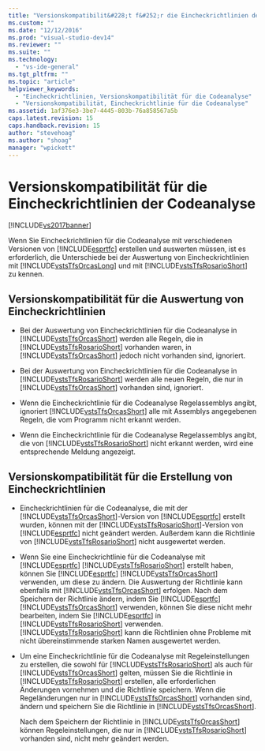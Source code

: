 ```yaml
---
title: "Versionskompatibilit&#228;t f&#252;r die Eincheckrichtlinien der Codeanalyse | Microsoft Docs"
ms.custom: ""
ms.date: "12/12/2016"
ms.prod: "visual-studio-dev14"
ms.reviewer: ""
ms.suite: ""
ms.technology: 
  - "vs-ide-general"
ms.tgt_pltfrm: ""
ms.topic: "article"
helpviewer_keywords: 
  - "Eincheckrichtlinien, Versionskompatibilität für die Codeanalyse"
  - "Versionskompatibilität, Eincheckrichtlinie für die Codeanalyse"
ms.assetid: 1af376e3-3be7-4445-803b-76a858567a5b
caps.latest.revision: 15
caps.handback.revision: 15
author: "stevehoag"
ms.author: "shoag"
manager: "wpickett"
---
```

# Versionskompatibilit&#228;t f&#252;r die Eincheckrichtlinien der Codeanalyse
[!INCLUDE[vs2017banner](../code-quality/includes/vs2017banner.md)]

Wenn Sie Eincheckrichtlinien für die Codeanalyse mit verschiedenen Versionen von [!INCLUDE[esprtfc](../code-quality/includes/esprtfc_md.md)] erstellen und auswerten müssen, ist es erforderlich, die Unterschiede bei der Auswertung von Eincheckrichtlinien mit [!INCLUDE[vstsTfsOrcasLong](../code-quality/includes/vststfsorcaslong_md.md)] und mit [!INCLUDE[vstsTfsRosarioShort](../code-quality/includes/vststfsrosarioshort_md.md)] zu kennen.  
  
## Versionskompatibilität für die Auswertung von Eincheckrichtlinien  
  
-   Bei der Auswertung von Eincheckrichtlinien für die Codeanalyse in [!INCLUDE[vstsTfsOrcasShort](../code-quality/includes/vststfsorcasshort_md.md)] werden alle Regeln, die in [!INCLUDE[vstsTfsRosarioShort](../code-quality/includes/vststfsrosarioshort_md.md)] vorhanden waren, in [!INCLUDE[vstsTfsOrcasShort](../code-quality/includes/vststfsorcasshort_md.md)] jedoch nicht vorhanden sind, ignoriert.  
  
-   Bei der Auswertung von Eincheckrichtlinien für die Codeanalyse in [!INCLUDE[vstsTfsRosarioShort](../code-quality/includes/vststfsrosarioshort_md.md)] werden alle neuen Regeln, die nur in [!INCLUDE[vstsTfsOrcasShort](../code-quality/includes/vststfsorcasshort_md.md)] vorhanden sind, ignoriert.  
  
-   Wenn die Eincheckrichtlinie für die Codeanalyse Regelassemblys angibt, ignoriert [!INCLUDE[vstsTfsOrcasShort](../code-quality/includes/vststfsorcasshort_md.md)] alle mit Assemblys angegebenen Regeln, die vom Programm nicht erkannt werden.  
  
-   Wenn die Eincheckrichtlinie für die Codeanalyse Regelassemblys angibt, die von [!INCLUDE[vstsTfsRosarioShort](../code-quality/includes/vststfsrosarioshort_md.md)] nicht erkannt werden, wird eine entsprechende Meldung angezeigt.  
  
## Versionskompatibilität für die Erstellung von Eincheckrichtlinien  
  
-   Eincheckrichtlinien für die Codeanalyse, die mit der [!INCLUDE[vstsTfsOrcasShort](../code-quality/includes/vststfsorcasshort_md.md)]\-Version von [!INCLUDE[esprtfc](../code-quality/includes/esprtfc_md.md)] erstellt wurden, können mit der [!INCLUDE[vstsTfsRosarioShort](../code-quality/includes/vststfsrosarioshort_md.md)]\-Version von [!INCLUDE[esprtfc](../code-quality/includes/esprtfc_md.md)] nicht geändert werden.  Außerdem kann die Richtlinie von [!INCLUDE[vstsTfsRosarioShort](../code-quality/includes/vststfsrosarioshort_md.md)] nicht ausgewertet werden.  
  
-   Wenn Sie eine Eincheckrichtlinie für die Codeanalyse mit [!INCLUDE[esprtfc](../code-quality/includes/esprtfc_md.md)] [!INCLUDE[vstsTfsRosarioShort](../code-quality/includes/vststfsrosarioshort_md.md)] erstellt haben, können Sie [!INCLUDE[esprtfc](../code-quality/includes/esprtfc_md.md)] [!INCLUDE[vstsTfsOrcasShort](../code-quality/includes/vststfsorcasshort_md.md)] verwenden, um diese zu ändern. Die Auswertung der Richtlinie kann ebenfalls mit [!INCLUDE[vstsTfsOrcasShort](../code-quality/includes/vststfsorcasshort_md.md)] erfolgen.  Nach dem Speichern der Richtlinie ändern, indem Sie [!INCLUDE[esprtfc](../code-quality/includes/esprtfc_md.md)][!INCLUDE[vstsTfsOrcasShort](../code-quality/includes/vststfsorcasshort_md.md)] verwenden, können Sie diese nicht mehr bearbeiten, indem Sie [!INCLUDE[esprtfc](../code-quality/includes/esprtfc_md.md)] in [!INCLUDE[vstsTfsRosarioShort](../code-quality/includes/vststfsrosarioshort_md.md)] verwenden.  [!INCLUDE[vstsTfsRosarioShort](../code-quality/includes/vststfsrosarioshort_md.md)] kann die Richtlinien ohne Probleme mit nicht übereinstimmende starken Namen ausgewertet werden.  
  
-   Um eine Eincheckrichtlinie für die Codeanalyse mit Regeleinstellungen zu erstellen, die sowohl für [!INCLUDE[vstsTfsRosarioShort](../code-quality/includes/vststfsrosarioshort_md.md)] als auch für [!INCLUDE[vstsTfsOrcasShort](../code-quality/includes/vststfsorcasshort_md.md)] gelten, müssen Sie die Richtlinie in [!INCLUDE[vstsTfsRosarioShort](../code-quality/includes/vststfsrosarioshort_md.md)] erstellen, alle erforderlichen Änderungen vornehmen und die Richtlinie speichern.  Wenn die Regeländerungen nur in [!INCLUDE[vstsTfsOrcasShort](../code-quality/includes/vststfsorcasshort_md.md)] vorhanden sind, ändern und speichern Sie die Richtlinie in [!INCLUDE[vstsTfsOrcasShort](../code-quality/includes/vststfsorcasshort_md.md)].  
  
     Nach dem Speichern der Richtlinie in [!INCLUDE[vstsTfsOrcasShort](../code-quality/includes/vststfsorcasshort_md.md)] können Regeleinstellungen, die nur in [!INCLUDE[vstsTfsRosarioShort](../code-quality/includes/vststfsrosarioshort_md.md)] vorhanden sind, nicht mehr geändert werden.